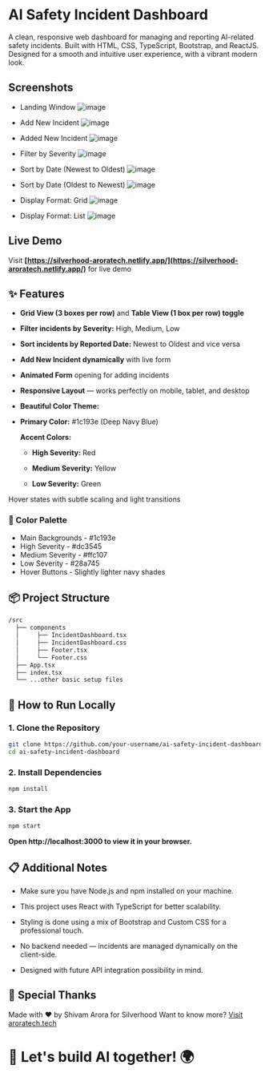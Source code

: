 # AI Safety Incident Dashboard

A clean, responsive web dashboard for managing and reporting AI-related safety incidents.
Built with HTML, CSS, TypeScript, Bootstrap, and ReactJS.
Designed for a smooth and intuitive user experience, with a vibrant modern look.

## Screenshots
* Landing Window
![image](https://github.com/user-attachments/assets/9ce757ca-3482-4d64-a066-50c7c7e82057)

* Add New Incident
![image](https://github.com/user-attachments/assets/7309d31e-7c69-4f08-a697-97efe757f616)

* Added New Incident
![image](https://github.com/user-attachments/assets/cc6d8caf-872d-4a91-90db-f454fe0e9f63)

* Filter by Severity
![image](https://github.com/user-attachments/assets/9dccb00f-3a04-4a43-9a8f-a4a7c4b3115c)

* Sort by Date (Newest to Oldest)
![image](https://github.com/user-attachments/assets/86a95845-3867-4a66-b9f6-29061c0eacf5)

* Sort by Date (Oldest to Newest)
![image](https://github.com/user-attachments/assets/a478566b-f581-4f74-8601-c046ec917bfd)

* Display Format: Grid
![image](https://github.com/user-attachments/assets/1a5343cd-b21e-404b-b69d-ceba2a71823f)

* Display Format: List
![image](https://github.com/user-attachments/assets/4674b226-6f46-4ca7-9c9e-2e512dfccbdf)

## Live Demo
Visit **[https://silverhood-aroratech.netlify.app/](https://silverhood-aroratech.netlify.app/)** for live demo

## ✨ Features

* __Grid View (3 boxes per row)__ and __Table View (1 box per row) toggle__

* __Filter incidents by Severity:__ High, Medium, Low

* __Sort incidents by Reported Date:__ Newest to Oldest and vice versa

* __Add New Incident dynamically__ with live form

* __Animated Form__ opening for adding incidents

* __Responsive Layout__ — works perfectly on mobile, tablet, and desktop

* __Beautiful Color Theme:__

* __Primary Color:__ #1c193e (Deep Navy Blue)

   __Accent Colors:__

  * __High Severity:__ Red

  * __Medium Severity:__ Yellow

  * __Low Severity:__ Green

Hover states with subtle scaling and light transitions
### 🎨 Color Palette
* Main Backgrounds -  #1c193e
* High Severity - #dc3545
* Medium Severity - #ffc107
* Low Severity - #28a745
* Hover Buttons - Slightly lighter navy shades

## 📦 Project Structure


```bash
/src
  ├── components
  │     ├── IncidentDashboard.tsx
  │     ├── IncidentDashboard.css
  │     ├── Footer.tsx
  │     └── Footer.css
  ├── App.tsx
  ├── index.tsx
  └── ...other basic setup files

```

## 🚀 How to Run Locally

### 1. Clone the Repository
```bash
git clone https://github.com/your-username/ai-safety-incident-dashboard.git
cd ai-safety-incident-dashboard
```
### 2. Install Dependencies
```bash
npm install
```
### 3. Start the App
```bash
npm start
```
 **Open http://localhost:3000 to view it in your browser.**


## 📋 Additional Notes

* Make sure you have Node.js and npm installed on your machine.

* This project uses React with TypeScript for better scalability.

* Styling is done using a mix of Bootstrap and Custom CSS for a professional touch.

* No backend needed — incidents are managed dynamically on the client-side.

* Designed with future API integration possibility in mind.

## 🧡 Special Thanks

Made with ❤️ by Shivam Arora for Silverhood
Want to know more? [Visit aroratech.tech](https://aroratech.tech/)

# 🚀 Let's build AI together! 🌍
